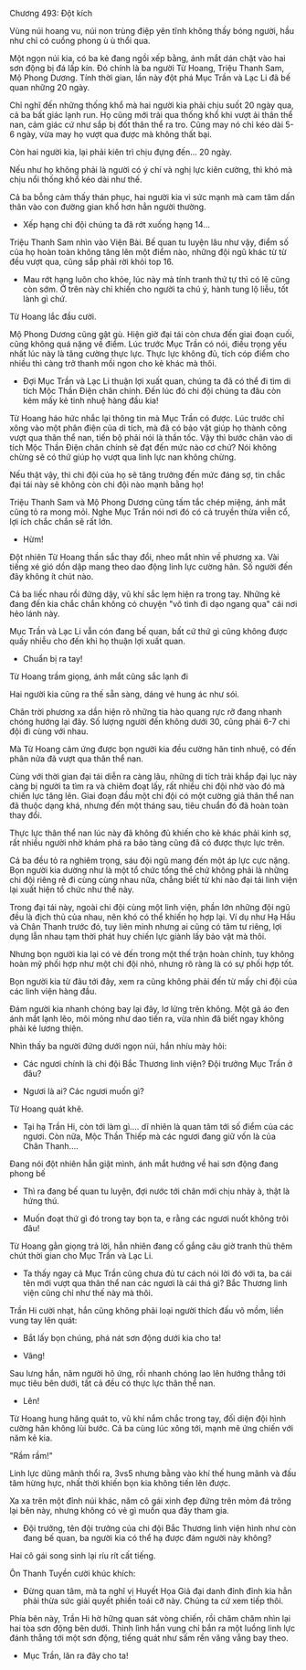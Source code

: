 




Chương 493: Đột kích


Vùng núi hoang vu, núi non trùng điệp yên tĩnh không thấy bóng người, hầu như chỉ có cuồng phong ù ù thổi qua.

Một ngọn núi kia, có ba kẻ đang ngồi xếp bằng, ánh mắt dán chặt vào hai sơn động bị đá lấp kín. Đó chính là ba người Từ Hoang, Triệu Thanh Sam, Mộ Phong Dương. Tính thời gian, lần này đột phá Mục Trần và Lạc Li đã bế quan những 20 ngày.

Chỉ nghĩ đến những thống khổ mà hai người kia phải chịu suốt 20 ngày qua, cả ba bất giác lạnh run. Họ cũng mới trải qua thống khổ khi vượt ải thân thể nan, cảm giác cứ như sắp bị đốt thân thể ra tro. Cũng may nó chỉ kéo dài 5-6 ngày, vừa may họ vượt qua được mà không thất bại.

Còn hai người kia, lại phải kiên trì chịu đựng đến... 20 ngày.

Nếu như họ không phải là người có ý chí và nghị lực kiên cường, thì khó mà chịu nổi thống khổ kéo dài như thế.

Cả ba bỗng cảm thấy thán phục, hai người kia vì sức mạnh mà cam tâm dấn thân vào con đường gian khổ hơn hẳn người thường.

- Xếp hạng chi đội chúng ta đã rớt xuống hạng 14...

Triệu Thanh Sam nhìn vào Viện Bài. Bế quan tu luyện lâu như vậy, điểm số của họ hoàn toàn không tăng lên một điểm nào, những đội ngũ khác từ từ đều vượt qua, cũng sắp phải rời khỏi top 16.

- Mau rớt hạng luôn cho khỏe, lúc này mà tính tranh thứ tự thì có lẽ cũng còn sớm. Ở trên này chỉ khiến cho người ta chú ý, hành tung lộ liễu, tốt lành gì chứ.

Từ Hoang lắc đầu cười.

Mộ Phong Dương cũng gật gù. Hiện giờ đại tái còn chưa đến giai đoạn cuối, cũng không quá nặng về điểm. Lúc trước Mục Trần có nói, điều trọng yếu nhất lúc này là tăng cường thực lực. Thực lực không đủ, tích cóp điểm cho nhiều thì càng trở thanh mồi ngon cho kẻ khác mà thôi.

- Đợi Mục Trần và Lạc Li thuận lợi xuất quan, chúng ta đã có thể đi tìm di tích Mộc Thần Điện chân chính. Đến lúc đó chi đội chúng ta đâu còn kém mấy kẻ tinh nhuệ hàng đầu kia!

Từ Hoang háo hức nhắc lại thông tin mà Mục Trần có được. Lúc trước chỉ xông vào một phân điện của di tích, mà đã có bảo vật giúp họ thành công vượt qua thân thể nan, tiến bộ phải nói là thần tốc. Vậy thì bước chân vào di tích Mộc Thần Điện chân chính sẽ đạt đến mức nào cơ chứ? Nói không chừng sẽ có thứ giúp họ vượt qua linh lực nan không chừng.

Nếu thật vậy, thì chi đội của họ sẽ tăng trưởng đến mức đáng sợ, tin chắc đại tái này sẽ không còn chi đội nào mạnh bằng họ!

Triệu Thanh Sam và Mộ Phong Dương cũng tấm tắc chép miệng, ánh mắt cũng tỏ ra mong mỏi. Nghe Mục Trần nói nơi đó có cả truyền thừa viễn cổ, lợi ích chắc chắn sẽ rất lớn.

- Hừm!

Đột nhiên Từ Hoang thần sắc thay đổi, nheo mắt nhìn về phương xa. Vài tiếng xé gió dồn dập mang theo dao động linh lực cường hãn. Số người đến đây không ít chút nào.

Cả ba liếc nhau rồi đứng dậy, vũ khí sắc lẹm hiện ra trong tay. Những kẻ đang đến kia chắc chắn không có chuyện "vô tình đi dạo ngang qua" cái nơi hẻo lánh này.

Mục Trần và Lạc Li vẫn cón đang bế quan, bất cứ thứ gì cũng không được quấy nhiễu cho đến khi họ thuận lợi xuất quan.

- Chuẩn bị ra tay!

Từ Hoang trầm giọng, ánh mắt cũng sắc lạnh đi

Hai người kia cũng ra thế sẵn sàng, dáng vẻ hung ác như sói.

Chân trời phương xa dần hiện rõ những tia hào quang rực rỡ đang nhanh chóng hướng lại đây. Số lượng người đến không dưới 30, cũng phải 6-7 chi đội đi cùng với nhau.

Mà Từ Hoang cảm ứng được bọn người kia đều cường hãn tinh nhuệ, có đến phân nửa đã vượt qua thân thể nan.

Cùng với thời gian đại tái diễn ra càng lâu, những di tích trải khắp đại lục này càng bị người ta tìm ra và chiêm đoạt lấy, rất nhiều chi đội nhờ vào đó mà chiến lực tăng lên. Giai đoạn đầu một chi đội có một cường giả thân thể nan đã thuộc dạng khá, nhưng đến một tháng sau, tiêu chuẩn đó đã hoàn toàn thay đổi.

Thực lực thân thể nan lúc này đã không đủ khiến cho kẻ khác phải kinh sợ, rất nhiều người nhờ khám phá ra bảo tàng cũng đã có được thực lực trên.

Cả ba đều tỏ ra nghiêm trọng, sáu đội ngũ mang đến một áp lực cực nặng. Bọn người kia dường như là một tổ chức tổng thể chứ không phải là những chi đội riêng rẽ đi cùng cùng nhau nữa, chẳng biết từ khi nào đại tái linh viện lại xuất hiện tổ chức như thế này.

Trong đại tái này, ngoài chi đội cùng một linh viện, phần lớn những đội ngũ đều là địch thủ của nhau, nên khó có thể khiến họ hợp lại. Ví dụ như Hạ Hầu và Chân Thanh trước đó, tuy liên minh nhưng ai cũng có tâm tư riêng, lợi dụng lẫn nhau tạm thời phát huy chiến lực giành lấy bảo vật mà thôi.

Nhưng bọn người kia lại có vẻ đến trong một thế trận hoàn chỉnh, tuy không hoàn mỹ phối hợp như một chi đội nhỏ, nhưng rõ ràng là có sự phối hợp tốt.

Bọn người kia từ đâu tới đây, xem ra cũng không phải đến từ mấy chi đội của các linh viện hàng đầu.

Đám người kia nhanh chóng bay lại đây, lơ lửng trên không. Một gã áo đen ánh mắt lạnh lẽo, môi mỏng như dao tiến ra, vừa nhìn đã biết ngay không phải kẻ lương thiện.

Nhìn thấy ba người đứng dưới ngọn núi, hắn nhíu mày hỏi:

- Các ngươi chính là chi đội Bắc Thương linh viện? Đội trưởng Mục Trần ở đâu?

- Ngươi là ai? Các ngươi muốn gì?

Từ Hoang quát khẽ.

- Tại hạ Trần Hi, còn tới làm gì.... dĩ nhiên là quan tâm tới số điểm của các ngươi. Còn nữa, Mộc Thần Thiếp mà các ngươi đang giữ vốn là của Chân Thanh....

Đang nói đột nhiên hắn giật mình, ánh mắt hướng về hai sơn động đang phong bế

- Thì ra đang bế quan tu luyện, đợi nước tới chân mới chịu nhảy à, thật là hứng thú.

- Muốn đoạt thứ gì đó trong tay bọn ta, e rằng các ngươi nuốt không trôi đâu!

Từ Hoang gằn giọng trả lời, hẳn nhiên đang cố gắng câu giờ tranh thủ thêm chút thời gian cho Mục Trần và Lạc Li.

- Ta thấy ngay cả Mục Trần cũng chưa đủ tư cách nói lời đó với ta, ba cái tên mới vượt qua thân thể nan các ngươi là cái thá gì? Bắc Thương linh viện cũng chỉ như thế này mà thôi.

Trần Hi cười nhạt, hắn cũng không phải loại người thích đấu võ mồm, liền vung tay lên quát:

- Bắt lấy bọn chúng, phá nát sơn động dưới kia cho ta!

- Vâng!

Sau lưng hắn, năm người hô ứng, rồi nhanh chóng lao lên hướng thẳng tới mục tiêu bên dưới, tất cả đều có thực lực thân thể nan.

- Lên!

Từ Hoang hung hăng quát to, vũ khí nắm chắc trong tay, đối diện đội hình cường hãn không lùi bước. Cả ba cùng lúc xông tới, mạnh mẽ ứng chiến với năm kẻ kia.

"Rầm rầm!"

Linh lực dũng mãnh thổi ra, 3vs5 nhưng bằng vào khí thế hung mãnh và đấu tâm hừng hực, nhất thời khiến bọn kia không tiến lên được.

Xa xa trên một đỉnh núi khác, năm cô gái xinh đẹp đứng trên mỏm đá trông lại bên này, nhưng không có vẻ gì muốn qua đây tham gia.

- Đội trưởng, tên đội trưởng của chi đội Bắc Thương linh viện hình như còn đang bế quan, ba người kia có thể hạ được đám người này không?

Hai cô gái song sinh lại ríu rít cất tiếng.

Ôn Thanh Tuyền cười khúc khích:

- Đừng quan tâm, mà ta nghĩ vị Huyết Họa Giả đại danh đỉnh đỉnh kia hẳn phải thừa sức giải quyết phiền toái cỡ này. Chúng ta cứ xem tiếp thôi.

Phía bên này, Trần Hi hờ hững quan sát vòng chiến, rồi chăm chăm nhìn lại hai tòa sơn động bên dưới. Thình lình hắn vung chỉ bắn ra một luồng linh lực đánh thẳng tới một sơn động, tiếng quát như sấm rền văng vẳng bay theo.

- Mục Trần, lăn ra đây cho ta!




